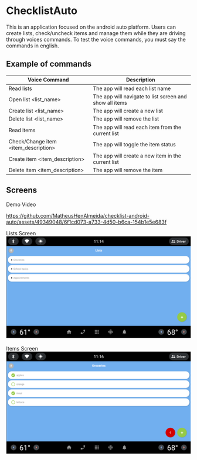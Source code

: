 # ChecklistAuto

This is an application focused on the android auto platform. Users can create lists, check/uncheck items and manage them
while they are driving through voices commands. To test the voice commands, you must say the commands in english.

## Example of commands

| Voice Command                        | Description                                             |
|--------------------------------------|---------------------------------------------------------|
| Read lists                           | The app will read each list name                        |
| Open list <list_name>                | The app will navigate to list screen and show all items |
| Create list <list_name>              | The app will create a new list                          |
| Delete list <list_name>              | The app will remove the list                            |
| Read items                           | The app will read each item from the current list       |
| Check/Change item <item_description> | The app will toggle the item status                     |
| Create item <item_description>       | The app will create a new item in the current list      |
| Delete item <item_description>       | The app will remove the item                            |

## Screens

Demo Video

https://github.com/MatheusHenAlmeida/checklist-android-auto/assets/49349048/6f1cd073-a733-4d50-b6ca-154b1e5e683f

Lists Screen
![Lists Screen](.attachments/lists.png)
<br><br>
Items Screen
![Items Screen](.attachments/items.png)
